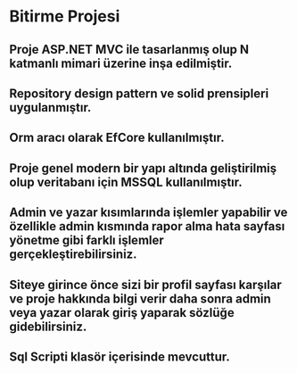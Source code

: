 ﻿# Bitirme Projesi
## Proje ASP.NET MVC ile tasarlanmış olup N katmanlı mimari üzerine inşa edilmiştir.
## Repository design pattern ve solid prensipleri uygulanmıştır.
## Orm aracı olarak EfCore kullanılmıştır.
## Proje genel modern bir yapı altında geliştirilmiş olup veritabanı için MSSQL kullanılmıştır.
## Admin ve yazar kısımlarında işlemler yapabilir ve özellikle admin kısmında rapor alma hata sayfası yönetme gibi farklı işlemler gerçekleştirebilirsiniz.
## Siteye girince önce sizi bir profil sayfası karşılar ve proje hakkında bilgi verir daha sonra admin veya yazar olarak giriş yaparak sözlüğe gidebilirsiniz.
## Sql Scripti klasör içerisinde mevcuttur.